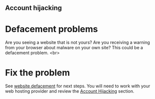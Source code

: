 
## Account hijacking

# Defacement problems
Are you seeing a website that is not yours? Are you receiving a warning from your browser about malware on your own site? This could be a defacement problem.
&lt;br&gt;
# Fix the problem
See [website defacement](topics/practice-1-emergencies/5-ddos/3-14-learn) for next steps. You will need to work with your web hosting provider and review the [Account Hijacking](topics/practice-1-emergencies/2-account-hijacked/1-1-intro.md) section.
